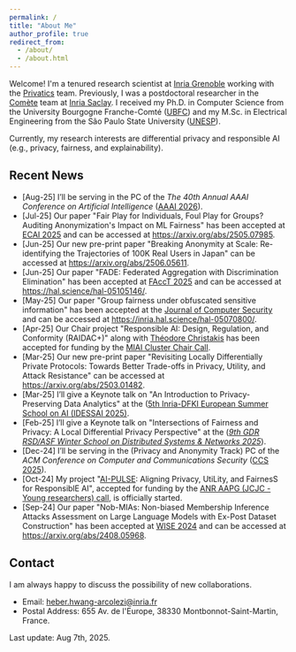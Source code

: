 ```yaml
---
permalink: /
title: "About Me"
author_profile: true
redirect_from: 
  - /about/
  - /about.html
---
```


Welcome! I'm a tenured research scientist at [Inria Grenoble](https://www.inria.fr/en/inria-centre-university-grenoble-alpes) working with the [Privatics](https://team.inria.fr/privatics/) team. 
Previously, I was a postdoctoral researcher in the [Comète](https://team.inria.fr/Comete/) team at [Inria Saclay](https://www.inria.fr/en/inria-saclay-centre). 
I received my Ph.D. in Computer Science from the University Bourgogne Franche-Comté ([UBFC](https://spim.ubfc.fr/en/)) and my M.Sc. in Electrical Engineering from the São Paulo State University ([UNESP](https://www.feis.unesp.br/#!/ppgee)). 

Currently, my research interests are differential privacy and responsible AI (e.g., privacy, fairness, and explainability). 

## Recent News
* [Aug-25] I’ll be serving in the PC of the *The 40th Annual AAAI Conference on Artificial Intelligence* ([AAAI 2026](https://aaai.org/conference/aaai/aaai-26/)).
* [Jul-25] Our paper "Fair Play for Individuals, Foul Play for Groups? Auditing Anonymization's Impact on ML Fairness" has been accepted at [ECAI 2025](https://ecai2025.org/) and can be accessed at <https://arxiv.org/abs/2505.07985>.
* [Jun-25] Our new pre-print paper "Breaking Anonymity at Scale: Re-identifying the Trajectories of 100K Real Users in Japan" can be accessed at <https://arxiv.org/abs/2506.05611>.
* [Jun-25] Our paper "FADE: Federated Aggregation with Discrimination Elimination" has been accepted at [FAccT 2025](https://facctconference.org/2025/) and can be accessed at <https://hal.science/hal-05105146/>. 
* [May-25] Our paper "Group fairness under obfuscated sensitive information" has been accepted at the [Journal of Computer Security](https://journals.sagepub.com/doi/abs/10.1177/0926227X251330212) and can be accessed at <https://inria.hal.science/hal-05070800/>.
* [Apr-25] Our Chair project "Responsible AI: Design, Regulation, and Conformity (RAIDAC+)" along with [Théodore Christakis](https://cesice.univ-grenoble-alpes.fr/centre/membres/theodore-christakis) has been accepted for funding by the [MIAI Cluster Chair Call](https://miai-cluster.univ-grenoble-alpes.fr/en/miai-cluster-finalizes-chair-selections-for-the-2024-2025-call-1585256.kjsp?RH=6071747120764306).
* [Mar-25] Our new pre-print paper "Revisiting Locally Differentially Private Protocols: Towards Better Trade-offs in Privacy, Utility, and Attack Resistance" can be accessed at <https://arxiv.org/abs/2503.01482>.
* [Mar-25] I’ll give a Keynote talk on "An Introduction to Privacy-Preserving Data Analytics" at the ([5th Inria-DFKI European Summer School on AI (IDESSAI 2025)](https://idessai.eu/track-a-responsible-ai-and-machine-ethics/).
* [Feb-25] I’ll give a Keynote talk on "Intersections of Fairness and Privacy: A Local Differential Privacy Perspective" at the ([*9th GDR RSD/ASF Winter School on Distributed Systems & Networks 2025*](https://sites.google.com/site/rsdwinterschool/home?authuser=0)).
* [Dec-24] I’ll be serving in the (Privacy and Anonymity Track) PC of the *ACM Conference on Computer and Communications Security* ([CCS 2025](https://iclr.cc/Conferences/2025)).
* [Oct-24] My project "[AI-PULSE](https://project.inria.fr/aipulse/): Aligning Privacy, UtiLity, and FairnesS for ResponsiblE AI", accepted for funding by the [ANR AAPG (JCJC - Young researchers) call](https://anr.fr/fr/detail/call/aapg-appel-a-projets-generique-2024/), is officially started.
* [Sep-24] Our paper "Nob-MIAs: Non-biased Membership Inference Attacks Assessment on Large Language Models with Ex-Post Dataset Construction" has been accepted at [WISE 2024](https://wise2024-qatar.com/) and can be accessed at <https://arxiv.org/abs/2408.05968>.

## Contact

I am always happy to discuss the possibility of new collaborations.

* Email: heber.hwang-arcolezi@inria.fr
* Postal Address: 655 Av. de l'Europe, 38330 Montbonnot-Saint-Martin, France.

Last update: Aug 7th, 2025.
